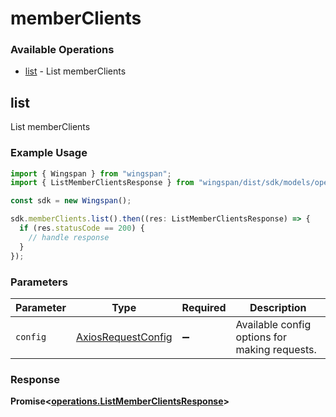 # memberClients

### Available Operations

* [list](#list) - List memberClients

## list

List memberClients

### Example Usage

```typescript
import { Wingspan } from "wingspan";
import { ListMemberClientsResponse } from "wingspan/dist/sdk/models/operations";

const sdk = new Wingspan();

sdk.memberClients.list().then((res: ListMemberClientsResponse) => {
  if (res.statusCode == 200) {
    // handle response
  }
});
```

### Parameters

| Parameter                                                    | Type                                                         | Required                                                     | Description                                                  |
| ------------------------------------------------------------ | ------------------------------------------------------------ | ------------------------------------------------------------ | ------------------------------------------------------------ |
| `config`                                                     | [AxiosRequestConfig](https://axios-http.com/docs/req_config) | :heavy_minus_sign:                                           | Available config options for making requests.                |


### Response

**Promise<[operations.ListMemberClientsResponse](../../models/operations/listmemberclientsresponse.md)>**

